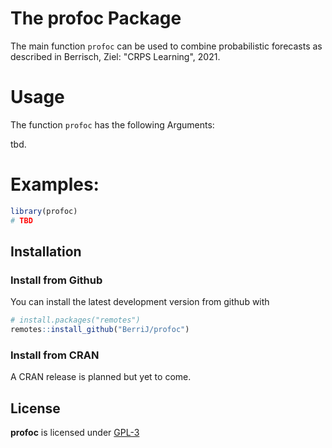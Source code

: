 
The profoc Package
======================

The main function `profoc` can be used to combine probabilistic forecasts as described in Berrisch, Ziel: "CRPS Learning", 2021.

Usage
=====

The function `profoc` has the following Arguments:

tbd.

Examples:
=========

``` r
library(profoc)
# TBD
```

Installation
------------

### Install from Github

You can install the latest development version from github with

``` r
# install.packages("remotes")
remotes::install_github("BerriJ/profoc")
```

### Install from CRAN

A CRAN release is planned but yet to come.

License
-------

**profoc** is licensed under [GPL-3](LICENSE)